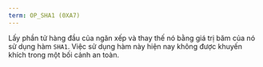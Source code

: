 ```yaml
---
term: OP_SHA1 (0XA7)
---
```


Lấy phần tử hàng đầu của ngăn xếp và thay thế nó bằng giá trị băm của nó sử dụng hàm `SHA1`. Việc sử dụng hàm này hiện nay không được khuyến khích trong một bối cảnh an toàn.